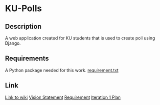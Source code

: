 # KU-Polls

## Description 

A web application created for KU students that is used to create poll using Django.

## Requirements 
A Python package needed for this work.
[requirement.txt]() 

## Link

[Link to wiki](https://github.com/LevNut/ku-polls/wiki)
[Vision Statement]()
[Requirement]()
[Iteration 1 Plan](https://github.com/LevNut/ku-polls/wiki/Iteration-1-Plan)
